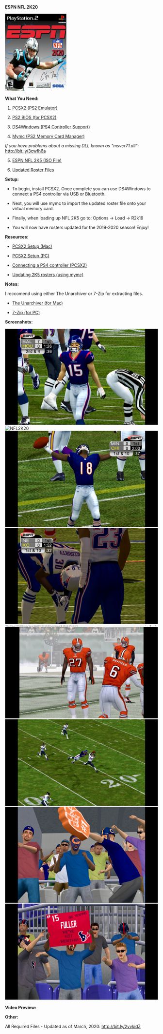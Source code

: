 <b>ESPN NFL 2K20</b>

<img src="/NFL2K20.jpg" alt="NFL2K20" height="50%" width="40%">

<b>What You Need:</b>

1) <a href="http://bit.ly/3cDH5FY" target="_blank">PCSX2 (PS2 Emulator)</a>

2) <a href="http://bit.ly/2TpggO6" target="_blank">PS2 BIOS (for PCSX2)</a>

3) <a href="http://bit.ly/2IpHRbq" target="_blank">DS4Windows (PS4 Controller Support)</a>

4) <a href="http://bit.ly/2VZwqQ3" target="_blank">Mymc (PS2 Memory Card Manager)</a>

*If you have problems about a missing DLL known as "msvcr71.dll"*:
http://bit.ly/3cwfh6a

5) <a href="http://bit.ly/2vyT473" target="_blank">ESPN NFL 2K5 (ISO File)</a>

6) <a href="http://bit.ly/2vykGcr" target="_blank">Updated Roster Files</a>

<b>Setup:</b>

* To begin, install PCSX2. Once complete you can use DS4Windows to connect a PS4 controller via USB or Bluetooth.<br>

* Next, you will use mymc to import the updated roster file onto your virtual memory card.<br>

* Finally, when loading up NFL 2K5 go to: Options -> Load -> R2k19<br>

* You will now have rosters updated for the 2019-2020 season! Enjoy!<br>

<b>Resources:</b>

* <a href="http://bit.ly/2vH7x0B" target="_blank">PCSX2 Setup (Mac)</a>

* <a href="http://bit.ly/3cz8dpp" target="_blank">PCSX2 Setup (PC)</a>

* <a href="http://bit.ly/32ZZesX" target="_blank">Connecting a PS4 controller (PCSX2)</a>

* <a href="http://bit.ly/39smlyP" target="_blank">Updating 2K5 rosters (using mymc)</a>

<b>Notes:</b>

I reccomend using either The Unarchiver or 7-Zip for extracting files.<br>

* <a href="http://bit.ly/3axfO65" target="_blank">The Unarchiver (for Mac)</a>

* <a href="http://bit.ly/3auwPOg" target="_blank">7-Zip (for PC)</a>

<b>Screenshots:</b>

<img src="/img.jpeg" alt="NFL2K20" height="50%" width="auto">

<img src="/img1.jpeg" alt="NFL2K20" height="50%" width="auto">

<img src="/img2.jpeg" alt="NFL2K20" height="50%" width="auto">

<img src="/img3.jpeg" alt="NFL2K20" height="50%" width="auto">

<img src="/img4.jpeg" alt="NFL2K20" height="50%" width="auto">

<img src="/img5.jpeg" alt="NFL2K20" height="50%" width="auto">

<img src="/img6.jpeg" alt="NFL2K20" height="50%" width="auto">

<img src="/img7.jpeg" alt="NFL2K20" height="50%" width="auto">

<b>Video Preview:</b>

<b>Other:</b>

All Required Files - Updated as of March, 2020:
http://bit.ly/2vykidZ
